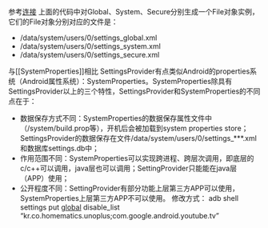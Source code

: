 参考[连接](https://www.jianshu.com/p/d48977f220ee)
上面的代码中对Global、System、Secure分别生成一个File对象实例，它们的File对象分别对应的文件是：

- /data/system/users/0/settings_global.xml
- /data/system/users/0/settings_system.xml
- /data/system/users/0/settings_secure.xml

与[[SystemProperties]]相比
SettingsProvider有点类似Android的properties系统（Android属性系统）：SystemProperties。SystemProperties除具有SettingsProvider以上的三个特性，SettingsProvider和SystemProperties的不同点在于：

- 数据保存方式不同：SystemProperties的数据保存属性文件中（/system/build.prop等），开机后会被加载到system properties store；SettingsProvider的数据保存在文件/data/system/users/0/settings_***.xml和数据库settings.db中；
- 作用范围不同：SystemProperties可以实现跨进程、跨层次调用，即底层的c/c++可以调用，java层也可以调用；SettingProvider只能能在java层（APP）使用；
- 公开程度不同：SettingProvider有部分功能上层第三方APP可以使用，SystemProperties上层第三方APP不可以使用。
修改方式：
adb shell settings put [global](https://so.csdn.net/so/search?q=global&spm=1001.2101.3001.7020) disable_list “kr.co.homematics.unoplus;com.google.android.youtube.tv”